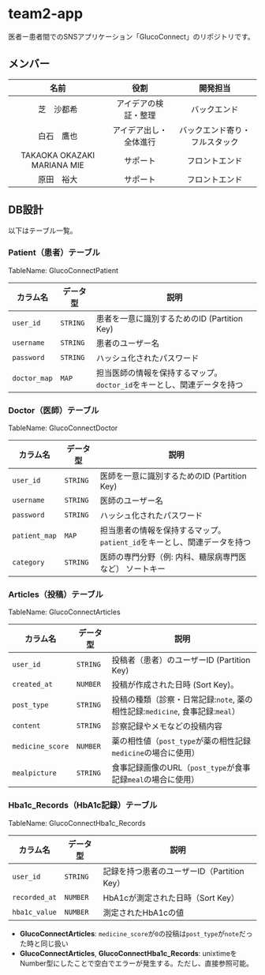 # team2-app
医者ー患者間でのSNSアプリケーション「GlucoConnect」のリポジトリです。

## メンバー
|名前|役割|開発担当|
|:-:|:-:|:-:|
|芝　沙都希|アイデアの検証・整理|バックエンド|
|白石　鷹也|アイデア出し・全体進行|バックエンド寄り・フルスタック|
|TAKAOKA OKAZAKI MARIANA MIE|サポート|フロントエンド|
|原田　裕大|サポート|フロントエンド|

## DB設計
以下はテーブル一覧。

### Patient（患者）テーブル
TableName: GlucoConnectPatient

| カラム名        | データ型           | 説明                                                                 |
| --------------- | ------------------ | -------------------------------------------------------------------- |
| `user_id`       | `STRING`           | 患者を一意に識別するためのID (Partition Key)                          |
| `username`      | `STRING`           | 患者のユーザー名                                                      |
| `password`      | `STRING`           | ハッシュ化されたパスワード                                            |
| `doctor_map`    | `MAP`              | 担当医師の情報を保持するマップ。`doctor_id`をキーとし、関連データを持つ |

### Doctor（医師）テーブル
TableName: GlucoConnectDoctor

| カラム名        | データ型           | 説明                                                                  |
| --------------- | ------------------ | --------------------------------------------------------------------- |
| `user_id`       | `STRING`           | 医師を一意に識別するためのID (Partition Key)                           |
| `username`      | `STRING`           | 医師のユーザー名                                                       |
| `password`      | `STRING`           | ハッシュ化されたパスワード                                             |
| `patient_map`   | `MAP`              | 担当患者の情報を保持するマップ。`patient_id`をキーとし、関連データを持つ |
| `category`      | `STRING`           | 医師の専門分野（例: 内科、糖尿病専門医など）  ソートキー              |

### Articles（投稿）テーブル
TableName: GlucoConnectArticles

| カラム名            | データ型           | 説明                                                                |
| ------------------- | ------------------ | ------------------------------------------------------------------- |
| `user_id`           | `STRING`           | 投稿者（患者）のユーザーID (Partition Key)                           |
| `created_at`        | `NUMBER`           | 投稿が作成された日時 (Sort Key)。                                    |
| `post_type`         | `STRING`           | 投稿の種類（診察・日常記録:`note`, 薬の相性記録:`medicine`, 食事記録:`meal`）|
| `content`           | `STRING`           | 診察記録やメモなどの投稿内容                                         |
| `medicine_score`    | `NUMBER`           | 薬の相性値（`post_type`が薬の相性記録`medicine`の場合に使用）        |
| `mealpicture`       | `STRING`           | 食事記録画像のURL（`post_type`が食事記録`meal`の場合に使用） |

### Hba1c_Records（HbA1c記録）テーブル
TableName: GlucoConnectHba1c_Records

| カラム名       | データ型         | 説明                                     |
| -------------- | ---------------- | ---------------------------------------- |
| `user_id`      | `STRING`         | 記録を持つ患者のユーザーID（Partition Key）|
| `recorded_at`  | `NUMBER`         | HbA1cが測定された日時（Sort Key）         |
| `hba1c_value`  | `NUMBER`         | 測定されたHbA1cの値                      |

- **GlucoConnectArticles**: `medicine_score`が`0`の投稿は`post_type`が`note`だった時と同じ扱い
- **GlucoConnectArticles**, **GlucoConnectHba1c_Records**: unixtimeをNumber型にしたことで空白でエラーが発生する。ただし、直接参照可能。